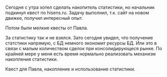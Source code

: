 Сегодня с утра хотел сделать накопитель статистики, но начальник подкинул квест по hisens.ru. Задачу выполнил, т.к. сайт на новом движке, получил интересный опыт.

Потом были мелкие квесты от Павла.

За статистику так и не взялся.
Зато сегодня увидел,  что получение статстики напрямую, с БД немного экономит ресурсы БД. Или это в связи с малым количеством сделок при консолидирующеся рынке.
По крайней мере у меня есть время нормально реализовать механизм накопления статистики.

Квест для Павла, накопление и использование статистики.